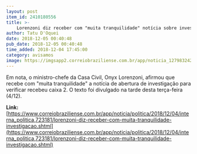 ```yaml
---
layout: post
item_id: 2410180556
title: >-
    Lorenzoni diz receber com "muita tranquilidade" notícia sobre investigação
author: Tatu D'Oquei
date: 2018-12-05 00:40:48
pub_date: 2018-12-05 00:40:48
time_added: 2018-12-04 17:45:00
category: avisamos
image: https://imgsapp2.correiobraziliense.com.br/app/noticia_127983242361/2018/12/04/723181/20181204144932969074i.jpg
---
```


Em nota, o ministro-chefe da Casa Civil, Onyx Lorenzoni, afirmou que recebe com "muita tranquilidade" a notícia de abertura de investigação para verificar recebeu caixa 2. O texto foi divulgado na tarde desta terça-feira (4/12).

**Link:** [https://www.correiobraziliense.com.br/app/noticia/politica/2018/12/04/interna_politica,723181/lorenzoni-diz-receber-com-muita-tranquilidade-investigacao.shtml](https://www.correiobraziliense.com.br/app/noticia/politica/2018/12/04/interna_politica,723181/lorenzoni-diz-receber-com-muita-tranquilidade-investigacao.shtml)

